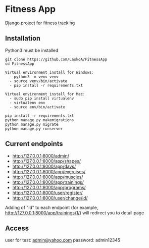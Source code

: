 # Fitness App

Django project for fitness tracking


## Installation

Python3 must be installed

```shell
git clone https://github.com/LaskoA/FitnessApp
cd FitnessApp

Virtual environment install for Windows:
  - python3 -m venv venv
  - source venv/bin/activate
  - pip install -r requirements.txt
  
Virtual environment install for Mac:
  - sudo pip install virtualenv
  - virtualenv env
  - source env/bin/activate

pip install -r requirements.txt  
python manage.py makemigrations
python manage.py migrate
python manage.py runserver
```

## Current endpoints

- http://127.0.0.1:8000/admin/
- http://127.0.0.1:8000/app/shapes/
- http://127.0.0.1:8000/app/days/
- http://127.0.0.1:8000/app/exercises/
- http://127.0.0.1:8000/app/muscles/
- http://127.0.0.1:8000/app/trainings/
- http://127.0.0.1:8000/app/programs/
- http://127.0.0.1:8000/user/register/
- http://127.0.0.1:8000/user/change/id/

Adding of "id" to each endpoint (for example, http://127.0.0.1:8000/app/trainings/1/) will redirect you to detail page

## Access

user for test: admin@yahoo.com
password: admin12345
